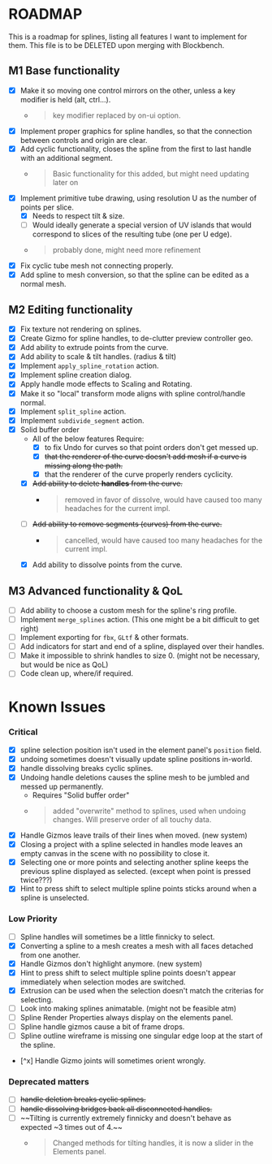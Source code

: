 # ROADMAP

This is a roadmap for splines, listing all features I want to implement for them. This file is to be DELETED upon merging with Blockbench.

## **M1** Base functionality
- [x] Make it so moving one control mirrors on the other, unless a key modifier is held (alt, ctrl...). 
  - > key modifier replaced by on-ui option.
- [x] Implement proper graphics for spline handles, so that the connection between controls and origin are clear.
- [x] Add cyclic functionality, closes the spline from the first to last handle with an additional segment. 
  - > Basic functionality for this added, but might need updating later on
- [x] Implement primitive tube drawing, using resolution U as the number of points per slice.
  - [x] Needs to respect tilt & size.
  - [ ] Would ideally generate a special version of
    UV islands that would correspond to slices 
    of the resulting tube (one per U edge).
  - > probably done, might need more refinement
- [x] Fix cyclic tube mesh not connecting properly.
- [x] Add spline to mesh conversion, so that the spline can be edited as a normal mesh.

## **M2** Editing functionality
- [x] Fix texture not rendering on splines.
- [x] Create Gizmo for spline handles, to de-clutter preview controller geo.
- [x] Add ability to extrude points from the curve.
- [x] Add ability to scale & tilt handles. (radius & tilt)
- [x] Implement `apply_spline_rotation` action.
- [x] Implement spline creation dialog.
- [x] Apply handle mode effects to Scaling and Rotating.
- [x] Make it so "local" transform mode aligns with spline control/handle normal.
- [x] Implement `split_spline` action.
- [x] Implement `subdivide_segment` action.
- [x] Solid buffer order
  - All of the below features Require:
    - [x] to fix Undo for curves so that point orders don't get messed up.
    - [x] ~~that the renderer of the curve doesn't add mesh if a curve is missing along the path.~~
    - [x] that the renderer of the curve properly renders cyclicity.

  - [x] ~~Add ability to delete **handles** from the curve.~~
    - > removed in favor of dissolve, would have caused too many headaches for the current impl.
  - [ ] ~~Add ability to remove segments (curves) from the curve.~~
    - > cancelled, would have caused too many headaches for the current impl.
  - [x] Add ability to dissolve points from the curve.

## **M3** Advanced functionality & QoL
- [ ] Add ability to choose a custom mesh for the spline's ring profile.
- [ ] Implement `merge_splines` action. (This one might be a bit difficult to get right)
- [ ] Implement exporting for `fbx`,  `GLtf` & other formats.
- [ ] Add indicators for start and end of a spline, displayed over their handles.
- [ ] Make it impossible to shrink handles to size 0. (might not be necessary, but would be nice as QoL)
- [ ] Code clean up, where/if required.

# Known Issues

### Critical
- [x] spline selection position isn't used in the element panel's `position` field.
- [x] undoing sometimes doesn't visually update spline positions in-world.
- [x] handle dissolving breaks cyclic splines.
- [x] Undoing handle deletions causes the spline mesh to be jumbled and messed up permanently.
  - Requires "Solid buffer order"
  - > added "overwrite" method to splines, used when undoing changes. Will preserve order of all touchy data.
- [x] Handle Gizmos leave trails of their lines when moved. (new system)
- [x] Closing a project with a spline selected in handles mode leaves an empty canvas in the scene with no possibility to close it.
- [x] Selecting one or more points and selecting another spline keeps the previous spline displayed as selected. (except when point is pressed twice???)
- [x] Hint to press shift to select multiple spline points sticks around when a spline is unselected.

### Low Priority
- [ ] Spline handles will sometimes be a little finnicky to select.
- [x] Converting a spline to a mesh creates a mesh with all faces detached from one another.
- [x] Handle Gizmos don't highlight anymore. (new system)
- [x] Hint to press shift to select multiple spline points doesn't appear immediately when selection modes are switched.
- [x] Extrusion can be used when the selection doesn't match the criterias for selecting.
- [ ] Look into making splines animatable. (might not be feasible atm)
- [ ] Spline Render Properties always display on the elements panel.
- [ ] Spline handle gizmos cause a bit of frame drops.
- [ ] Spline outline wireframe is missing one singular edge loop at the start of the spline.
- [^x] Handle Gizmo joints will sometimes orient wrongly.

### Deprecated matters
- [ ] ~~handle deletion breaks cyclic splines.~~
- [ ] ~~handle dissolving bridges back all disconnected handles.~~
- [ ] ~~Tilting is currently extremely finnicky and doesn't behave as expected ~3 times out of 4.~~
  - > Changed methods for tilting handles, it is now a slider in the Elements panel.